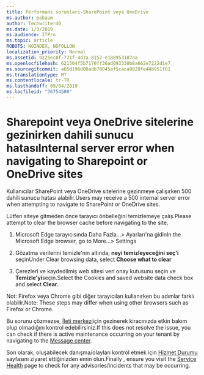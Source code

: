 ```yaml
---
title: Performans sorunları-SharePoint veya OneDrive
ms.author: pebaum
author: Techwriter40
ms.date: 1/3/2019
ms.audience: ITPro
ms.topic: article
ROBOTS: NOINDEX, NOFOLLOW
localization_priority: Normal
ms.assetid: 9225ec0f-771f-4d7a-8157-e188953107aa
ms.openlocfilehash: 621504f5b7170ff36ad093330b8a662e7222d1e7
ms.sourcegitcommit: a65d196d00adb70045af5caca9828fe44b951f61
ms.translationtype: MT
ms.contentlocale: tr-TR
ms.lasthandoff: 09/04/2019
ms.locfileid: "36754500"
---
```

# <a name="internal-server-error-when-navigating-to-sharepoint-or-onedrive-sites"></a><span data-ttu-id="ce8ab-102">Sharepoint veya OneDrive sitelerine gezinirken dahili sunucu hatası</span><span class="sxs-lookup"><span data-stu-id="ce8ab-102">Internal server error when navigating to Sharepoint or OneDrive sites</span></span>

<span data-ttu-id="ce8ab-103">Kullanıcılar SharePoint veya OneDrive sitelerine gezinmeye çalışırken 500 dahili sunucu hatası alabilir.</span><span class="sxs-lookup"><span data-stu-id="ce8ab-103">Users may receive a 500 internal server error when attempting to navigate to SharePoint or OneDrive sites.</span></span> 

<span data-ttu-id="ce8ab-104">Lütfen siteye gitmeden önce tarayıcı önbelleğini temizlemeye çalış.</span><span class="sxs-lookup"><span data-stu-id="ce8ab-104">Please attempt to clear the browser cache before navigating to the site.</span></span>


1. <span data-ttu-id="ce8ab-105">Microsoft Edge tarayıcısında Daha Fazla...> Ayarları'na gidin</span><span class="sxs-lookup"><span data-stu-id="ce8ab-105">In the Microsoft Edge browser, go to More...> Settings</span></span>

2. <span data-ttu-id="ce8ab-106">Gözatma verilerini temizle'nin altında, **neyi temizleyeceğini seç'i** seçin</span><span class="sxs-lookup"><span data-stu-id="ce8ab-106">Under Clear browsing data, select **Choose what to clear**</span></span>

3. <span data-ttu-id="ce8ab-107">Çerezleri ve kaydedilmiş web sitesi veri onay kutusunu seçin ve **Temizle'yi**seçin.</span><span class="sxs-lookup"><span data-stu-id="ce8ab-107">Select the Cookies and saved website data check box and select **Clear**.</span></span>

<span data-ttu-id="ce8ab-108">Not: Firefox veya Chrome gibi diğer tarayıcıları kullanırken bu adımlar farklı olabilir.</span><span class="sxs-lookup"><span data-stu-id="ce8ab-108">Note: These steps may differ when using other browsers such as Firefox or Chrome.</span></span>

<span data-ttu-id="ce8ab-109">Bu sorunu çözmezse, [İleti merkezi](https://portal.office.com/adminportal/home#/MessageCenter)için gezinerek kiracınızda etkin bakım olup olmadığını kontrol edebilirsiniz.</span><span class="sxs-lookup"><span data-stu-id="ce8ab-109">If this does not resolve the issue, you can check if there is active maintenance occurring on your tenant by navigating to the [Message center](https://portal.office.com/adminportal/home#/MessageCenter).</span></span>

<span data-ttu-id="ce8ab-110">Son olarak, oluşabilecek danışma/olayları kontrol etmek için [Hizmet Durumu](https://portal.office.com/adminportal/home#/servicehealth) sayfasını ziyaret ettiğinizden emin olun.</span><span class="sxs-lookup"><span data-stu-id="ce8ab-110">Finally , ensure you visit the [Service Health](https://portal.office.com/adminportal/home#/servicehealth) page to check for any advisories/incidents that may be occurring.</span></span>

